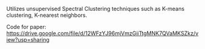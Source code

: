 Utilizes unsupervised Spectral Clustering techniques such as K-means clustering, K-nearest neighbors.

Code for paper: https://drive.google.com/file/d/12WFzYJ96mjVmzGiiTtgMNK7QVaMKSZkz/view?usp=sharing
